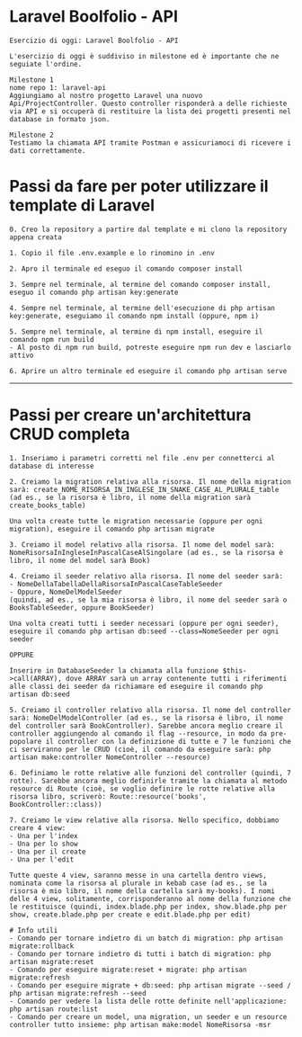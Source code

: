 # Laravel Boolfolio - API

    Esercizio di oggi: Laravel Boolfolio - API

    L'esercizio di oggi è suddiviso in milestone ed è importante che ne seguiate l'ordine.

    Milestone 1
    nome repo 1: laravel-api
    Aggiungiamo al nostro progetto Laravel una nuovo Api/ProjectController. Questo controller risponderà a delle richieste via API e si occuperà di restituire la lista dei progetti presenti nel database in formato json.
    
    Milestone 2
    Testiamo la chiamata API tramite Postman e assicuriamoci di ricevere i dati correttamente.

# Passi da fare per poter utilizzare il template di Laravel

    0. Creo la repository a partire dal template e mi clono la repository appena creata

    1. Copio il file .env.example e lo rinomino in .env

    2. Apro il terminale ed eseguo il comando composer install

    3. Sempre nel terminale, al termine del comando composer install, eseguo il comando php artisan key:generate

    4. Sempre nel terminale, al termine dell'esecuzione di php artisan key:generate, eseguiamo il comando npm install (oppure, npm i)

    5. Sempre nel terminale, al termine di npm install, eseguire il comando npm run build
    - Al posto di npm run build, potreste eseguire npm run dev e lasciarlo attivo

    6. Aprire un altro terminale ed eseguire il comando php artisan serve


--------------------------------------------------------------------------------------------


# Passi per creare un'architettura CRUD completa

    1. Inseriamo i parametri corretti nel file .env per connetterci al database di interesse

    2. Creiamo la migration relativa alla risorsa. Il nome della migration sarà: create_NOME_RISORSA_IN_INGLESE_IN_SNAKE_CASE_AL_PLURALE_table (ad es., se la risorsa è libro, il nome della migration sarà create_books_table)

    Una volta create tutte le migration necessarie (oppure per ogni migration), eseguire il comando php artisan migrate 

    3. Creiamo il model relativo alla risorsa. Il nome del model sarà: NomeRisorsaInIngleseInPascalCaseAlSingolare (ad es., se la risorsa è libro, il nome del model sarà Book)

    4. Creiamo il seeder relativo alla risorsa. Il nome del seeder sarà:
    - NomeDellaTabellaDellaRisorsaInPascalCaseTableSeeder
    - Oppure, NomeDelModelSeeder
    (quindi, ad es., se la mia risorsa è libro, il nome del seeder sarà o BooksTableSeeder, oppure BookSeeder)

    Una volta creati tutti i seeder necessari (oppure per ogni seeder), eseguire il comando php artisan db:seed --class=NomeSeeder per ogni seeder

    OPPURE

    Inserire in DatabaseSeeder la chiamata alla funzione $this->call(ARRAY), dove ARRAY sarà un array contenente tutti i riferimenti alle classi dei seeder da richiamare ed eseguire il comando php artisan db:seed

    5. Creiamo il controller relativo alla risorsa. Il nome del controller sarà: NomeDelModelController (ad es., se la risorsa è libro, il nome del controller sarà BookController). Sarebbe ancora meglio creare il controller aggiungendo al comando il flag --resource, in modo da pre-popolare il controller con la definizione di tutte e 7 le funzioni che ci serviranno per le CRUD (cioè, il comando da eseguire sarà: php artisan make:controller NomeController --resource)

    6. Definiamo le rotte relative alle funzioni del controller (quindi, 7 rotte). Sarebbe ancora meglio definirle tramite la chiamata al metodo resource di Route (cioè, se voglio definire le rotte relative alla risorsa libro, scriverò: Route::resource('books', BookController::class))

    7. Creiamo le view relative alla risorsa. Nello specifico, dobbiamo creare 4 view:
    - Una per l'index
    - Una per lo show
    - Una per il create
    - Una per l'edit

    Tutte queste 4 view, saranno messe in una cartella dentro views, nominata come la risorsa al plurale in kebab case (ad es., se la risorsa è mio libro, il nome della cartella sarà my-books). I nomi delle 4 view, solitamente, corrisponderanno al nome della funzione che le restituisce (quindi, index.blade.php per index, show.blade.php per show, create.blade.php per create e edit.blade.php per edit)

    # Info utili
    - Comando per tornare indietro di un batch di migration: php artisan migrate:rollback
    - Comando per tornare indietro di tutti i batch di migration: php artisan migrate:reset
    - Comando per eseguire migrate:reset + migrate: php artisan migrate:refresh
    - Comando per eseguire migrate + db:seed: php artisan migrate --seed / php artisan migrate:refresh --seed
    - Comando per vedere la lista delle rotte definite nell'applicazione: php artisan route:list
    - Comando per creare un model, una migration, un seeder e un resource controller tutto insieme: php artisan make:model NomeRisorsa -msr

